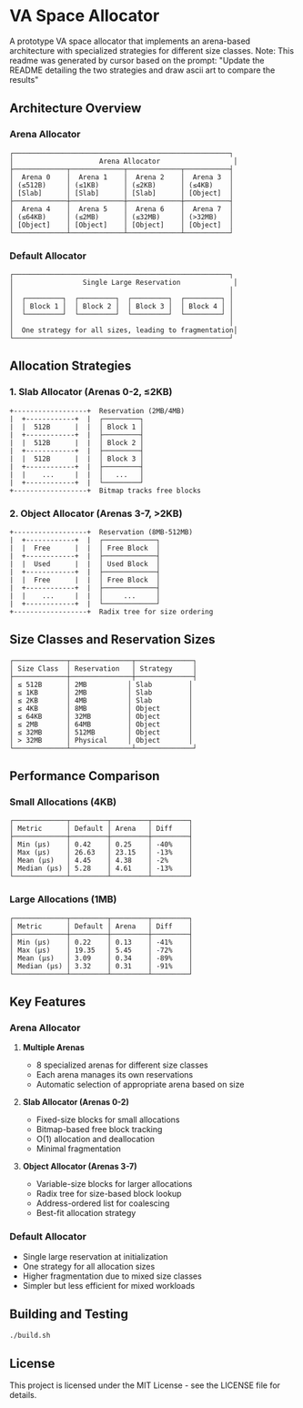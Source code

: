 # VA Space Allocator

A prototype VA space allocator that implements an arena-based architecture with specialized strategies for different size classes.
Note: This readme was generated by cursor based on the prompt: "Update the README detailing the two strategies and draw ascii art to compare the results"

## Architecture Overview

### Arena Allocator
```
┌─────────────────────────────────────────────────────┐
│                     Arena Allocator                  │
├─────────────┬─────────────┬─────────────┬───────────┤
│  Arena 0    │  Arena 1    │  Arena 2    │  Arena 3  │
│ (≤512B)     │ (≤1KB)      │ (≤2KB)      │ (≤4KB)    │
│ [Slab]      │ [Slab]      │ [Slab]      │ [Object]  │
├─────────────┼─────────────┼─────────────┼───────────┤
│  Arena 4    │  Arena 5    │  Arena 6    │  Arena 7  │
│ (≤64KB)     │ (≤2MB)      │ (≤32MB)     │ (>32MB)   │
│ [Object]    │ [Object]    │ [Object]    │ [Object]  │
└─────────────┴─────────────┴─────────────┴───────────┘
```

### Default Allocator
```
┌─────────────────────────────────────────────────────┐
│                 Single Large Reservation             │
│                                                     │
│  ┌─────────┐  ┌─────────┐  ┌─────────┐  ┌─────────┐ │
│  │ Block 1 │  │ Block 2 │  │ Block 3 │  │ Block 4 │ │
│  └─────────┘  └─────────┘  └─────────┘  └─────────┘ │
│                                                     │
│  One strategy for all sizes, leading to fragmentation│
└─────────────────────────────────────────────────────┘
```

## Allocation Strategies

### 1. Slab Allocator (Arenas 0-2, ≤2KB)
```
+------------------+  Reservation (2MB/4MB)
|  +------------+  |  ┌─────────┐
|  |  512B      |  |  │ Block 1 │
|  +------------+  |  ├─────────┤
|  |  512B      |  |  │ Block 2 │
|  +------------+  |  ├─────────┤
|  |  512B      |  |  │ Block 3 │
|  +------------+  |  ├─────────┤
|  |    ...     |  |  │   ...   │
|  +------------+  |  └─────────┘
+------------------+  Bitmap tracks free blocks
```

### 2. Object Allocator (Arenas 3-7, >2KB)
```
+------------------+  Reservation (8MB-512MB)
|  +------------+  |  ┌─────────────┐
|  |  Free      |  |  │ Free Block  │
|  +------------+  |  ├─────────────┤
|  |  Used      |  |  │ Used Block  │
|  +------------+  |  ├─────────────┤
|  |  Free      |  |  │ Free Block  │
|  +------------+  |  ├─────────────┤
|  |    ...     |  |  │     ...     │
|  +------------+  |  └─────────────┘
+------------------+  Radix tree for size ordering
```

## Size Classes and Reservation Sizes

```
┌─────────────┬───────────────┬──────────────┐
│ Size Class  │ Reservation   │ Strategy     │
├─────────────┼───────────────┼──────────────┤
│ ≤ 512B      │ 2MB          │ Slab         │
│ ≤ 1KB       │ 2MB          │ Slab         │
│ ≤ 2KB       │ 4MB          │ Slab         │
│ ≤ 4KB       │ 8MB          │ Object       │
│ ≤ 64KB      │ 32MB         │ Object       │
│ ≤ 2MB       │ 64MB         │ Object       │
│ ≤ 32MB      │ 512MB        │ Object       │
│ > 32MB      │ Physical     │ Object       │
└─────────────┴───────────────┴──────────────┘
```

## Performance Comparison

### Small Allocations (4KB)
```
┌─────────────┬─────────┬─────────┬─────────┐
│ Metric      │ Default │ Arena   │ Diff    │
├─────────────┼─────────┼─────────┼─────────┤
│ Min (μs)    │ 0.42    │ 0.25    │ -40%    │
│ Max (μs)    │ 26.63   │ 23.15   │ -13%    │
│ Mean (μs)   │ 4.45    │ 4.38    │ -2%     │
│ Median (μs) │ 5.28    │ 4.61    │ -13%    │
└─────────────┴─────────┴─────────┴─────────┘
```

### Large Allocations (1MB)
```
┌─────────────┬─────────┬─────────┬─────────┐
│ Metric      │ Default │ Arena   │ Diff    │
├─────────────┼─────────┼─────────┼─────────┤
│ Min (μs)    │ 0.22    │ 0.13    │ -41%    │
│ Max (μs)    │ 19.35   │ 5.45    │ -72%    │
│ Mean (μs)   │ 3.09    │ 0.34    │ -89%    │
│ Median (μs) │ 3.32    │ 0.31    │ -91%    │
└─────────────┴─────────┴─────────┴─────────┘
```

## Key Features

### Arena Allocator
1. **Multiple Arenas**
   - 8 specialized arenas for different size classes
   - Each arena manages its own reservations
   - Automatic selection of appropriate arena based on size

2. **Slab Allocator (Arenas 0-2)**
   - Fixed-size blocks for small allocations
   - Bitmap-based free block tracking
   - O(1) allocation and deallocation
   - Minimal fragmentation

3. **Object Allocator (Arenas 3-7)**
   - Variable-size blocks for larger allocations
   - Radix tree for size-based block lookup
   - Address-ordered list for coalescing
   - Best-fit allocation strategy

### Default Allocator
- Single large reservation at initialization
- One strategy for all allocation sizes
- Higher fragmentation due to mixed size classes
- Simpler but less efficient for mixed workloads

## Building and Testing

```bash
./build.sh
```

## License

This project is licensed under the MIT License - see the LICENSE file for details.